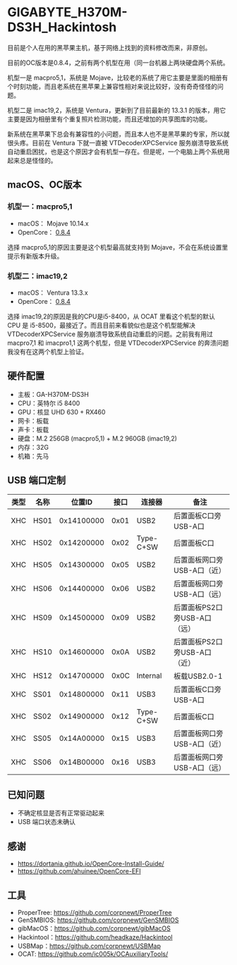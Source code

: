 # GIGABYTE_H370M-DS3H_Hackintosh

目前是个人在用的黑苹果主机，基于网络上找到的资料修改而来，非原创。

目前的OC版本是0.8.4，之前有两个机型在用（同一台机器上两块硬盘两个系统。

机型一是 macpro5,1，系统是 Mojave，比较老的系统了用它主要是里面的相册有个时刻功能，而且老系统在黑苹果上兼容性相对来说比较好，没有奇奇怪怪的问题。

机型二是 imac19,2，系统是 Ventura，更新到了目前最新的 13.3.1 的版本，用它主要是因为相册里有个重复照片检测功能，而且还增加的共享图库的功能。

新系统在黑苹果下总会有兼容性的小问题，而且本人也不是黑苹果的专家，所以就很头疼。目前在 Ventura 下就一直被 VTDecoderXPCService 服务崩溃导致系统自动重启困扰，也是这个原因才会有机型一存在。但是呢，一个电脑上两个系统用起来总是怪怪的。

## macOS、OC版本

### 机型一：macpro5,1
* macOS： Mojave 10.14.x
* OpenCore： [0.8.4](https://github.com/acidanthera/OpenCorePkg/releases/tag/0.8.4)

选择 macpro5,1的原因主要是这个机型最高就支持到 Mojave，不会在系统设置里提示有新版本升级。
### 机型二：imac19,2
* macOS： Ventura 13.3.x
* OpenCore： [0.8.4](https://github.com/acidanthera/OpenCorePkg/releases/tag/0.8.4)

选择 imac19,2的原因是我的CPU是i5-8400，从 OCAT 里看这个机型的默认 CPU 是 i5-8500，最接近了。而且目前来看貌似也是这个机型能解决 VTDecoderXPCService 服务崩溃导致系统自动重启的问题。之前我有用过 macpro7,1 和 imacpro1,1 这两个机型，但是 VTDecoderXPCService 的奔溃问题我没有在这两个机型上验证。



## 硬件配置
* 主板：GA-H370M-DS3H 
* CPU：英特尔 i5 8400
* GPU：核显 UHD 630 + RX460
* 网卡：板载 
* 声卡：板载
* 硬盘：M.2 256GB (macpro5,1) + M.2 960GB (imac19,2)
* 内存：32G
* 机箱：先马

## USB 端口定制
|类型	|名称	   	|位置ID	    		|接口	 	|连接器	   	|备注					|
|----------|-------------	|---------------		|--------		|  -----------	|----------------------------	|
|XHC	|HS01		|0x14100000		|0x01		|USB2	   	|后置面板C口旁USB-A口|
|XHC	|HS02		|0x14200000		|0x02		|Type-C+SW 	|后置面板C口|
|XHC	|HS05		|0x14300000		|0x05		|USB2		|后置面板网口旁USB-A口（近）|
|XHC	|HS06		|0x14400000		|0x06		|USB2		|后置面板网口旁USB-A口（远）|
|XHC	|HS09		|0x14500000		|0x09		|USB2		|后置面板PS2口旁USB-A口（远）|
|XHC	|HS10		|0x14600000		|0x0A		|USB2		|后置面板PS2口旁USB-A口（近）|
|XHC	|HS12		|0x14700000		|0x0C		|Internal		|板载USB2.0-1|
|XHC	|SS01		|0x14800000		|0x11		|USB3		|后置面板C口旁USB-A口|
|XHC	|SS02		|0x14900000		|0x12		|Type-C+SW	|后置面板C口|
|XHC	|SS05		|0x14A00000		|0x15		|USB3		|后置面板网口旁USB-A口（近）|
|XHC	|SS06		|0x14B00000		|0x16		|USB3		|后置面板网口旁USB-A口（远）|


## 已知问题
* 不确定核显是否有正常驱动起来
* USB 端口状态未确认

## 感谢
* https://dortania.github.io/OpenCore-Install-Guide/
* https://github.com/ahuinee/OpenCore-EFI


## 工具
* ProperTree: https://github.com/corpnewt/ProperTree
* GenSMBIOS: https://github.com/corpnewt/GenSMBIOS
* gibMacOS：https://github.com/corpnewt/gibMacOS
* Hackintool：https://github.com/headkaze/Hackintool
* USBMap：https://github.com/corpnewt/USBMap
* OCAT: https://github.com/ic005k/OCAuxiliaryTools/